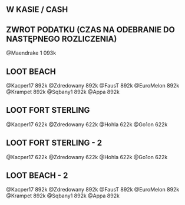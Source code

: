 ## W KASIE / CASH

## ZWROT PODATKU (CZAS NA ODEBRANIE DO NASTĘPNEGO ROZLICZENIA)
@Maendrake 1 093k

## LOOT BEACH
@Kacper17 892k
@Zdredowany 892k
@FausT 892k
@EuroMelon 892k
@Krampet 892k
@Sqbany1 892k
@Appa 892k

## LOOT FORT STERLING
@Kacper17 622k
@Zdredowany 622k
@Hohla 622k
@Go1on 622k

## LOOT FORT STERLING - 2
@Kacper17 622k
@Zdredowany 622k
@Hohla 622k
@Go1on 622k

## LOOT BEACH - 2
@Kacper17 892k
@Zdredowany 892k
@FausT 892k
@EuroMelon 892k
@Krampet 892k
@Sqbany1 892k
@Appa 892k

